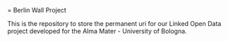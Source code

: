 = Berlin Wall Project

This is the repository to store the permanent uri for our Linked Open Data project developed for the Alma Mater - University of Bologna.
